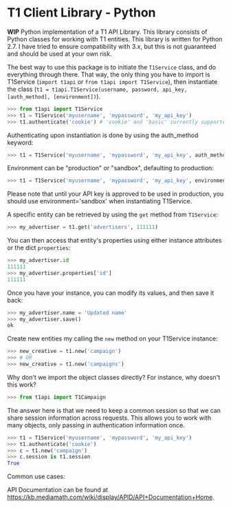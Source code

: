 T1 Client Library - Python
================

**WIP** Python implementation of a T1 API Library. This library consists of Python classes for working with T1 entities. This library is written for Python 2.7. I have tried to ensure compatibility with 3.x, but this is not guaranteed and should be used at your own risk.

The best way to use this package is to initiate the `T1Service` class, and do everything through there. That way, the only thing you have to import is T1Service (`import t1api` or `from t1api import T1Service`), then instantiate the class (`t1 = t1api.T1Service(username, password, api_key, [auth_method], [environment])`).
```python
>>> from t1api import T1Service
>>> t1 = T1Service('myusername', 'mypassword', 'my_api_key')
>>> t1.authenticate('cookie') # 'cookie' and 'basic' currently supported
```

Authenticating upon instantiation is done by using the auth_method keyword:
```python
>>> t1 = T1Service('myusername', 'mypassword', 'my_api_key', auth_method='basic')
```

Environment can be "production" or "sandbox", defaulting to production:
```python
>>> t1 = T1Service('myusername', 'mypassword', 'my_api_key', environment='sandbox')
```

Please note that until your API key is approved to be used in production, you should use environment='sandbox' when instantiating T1Service.

A specific entity can be retrieved by using the `get` method from `T1Service`:
```python
>>> my_advertiser = t1.get('advertisers', 111111)
```

You can then access that entity's properties using either instance attributes or the dict `properties`:
```python
>>> my_advertiser.id
111111
>>> my_advertiser.properties['id']
111111
```

Once you have your instance, you can modify its values, and then save it back:
```python
>>> my_advertiser.name = 'Updated name'
>>> my_advertiser.save()
ok
```

Create new entities my calling the `new` method on your T1Service instance:
```python
>>> new_creative = t1.new('campaign')
>>> # OR
>>> new_creative = t1.new('campaigns')
```

Why don't we import the object classes directly? For instance, why doesn't this work?
```python
>>> from t1api import T1Campaign
```

The answer here is that we need to keep a common session so that we can share session information across requests. This allows you to work with many objects, only passing in authentication information once.
```python
>>> t1 = T1Service('myusername', 'mypassword', 'my_api_key')
>>> t1.authenticate('cookie')
>>> c = t1.new('campaign')
>>> c.session is t1.session
True
```

Common use cases:


API Documentation can be found at https://kb.mediamath.com/wiki/display/APID/API+Documentation+Home.
